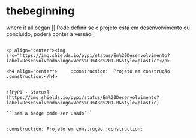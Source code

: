 # thebeginning
where it all began || Pode definir se o projeto está em desenvolvimento ou concluído, poderá conter a versão.


```0Teste para texto de isntrução de operação, informação do projeto e módulos ou programas necessários para rodar o programa. Poderá conter as regras de instalção e/ou instalação do programa em si. Equipe envolvida, versão, tempo ou datas, entre outras coisas.´´´

<p align="center"><img src="https://img.shields.io/pypi/status/Em%20Desenvolvimento?label=Desenvolvendo&logo=Vers%C3%A3o%201.0&style=plastic"</p>

<h4 align="center">     :construction:  Projeto em construção  :construction:</h4>


![PyPI - Status](https://img.shields.io/pypi/status/Em%20Desenvolvimento?label=Desenvolvendo&logo=Vers%C3%A3o%201.0&style=plastic)

```sem a badge pode ser usado```


:construction: Projeto em construção :construction:
